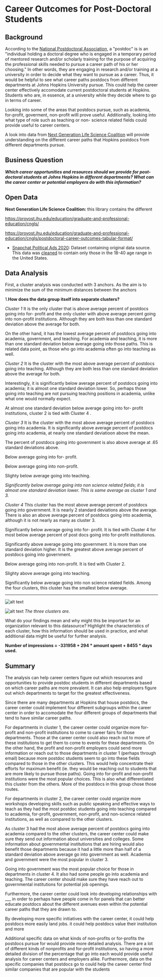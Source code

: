 # Career Outcomes for Post-Doctoral Students
## Background

According to the [National Postdoctoral Association](https://www.nationalpostdoc.org/page/What_is_a_postdoc), a "postdoc" is is an "individual holding a doctoral degree who is engaged in a temporary period of mentored research and/or scholarly training for the purpose of acquiring the professional skills needed to pursue a career path of his or her choosing." In other words, they are engaging in research and/or training at a university in order to decide what they want to pursue as a career. Thus, it would be helpful to see what career paths postdocs from different departments at Johns Hopkins University pursue. This could help the career center effectively accomodate current postdoctoral students at Hopkins. Students who are, in essence, at a university while they decide where to go in terms of career.

Looking into some of the areas that postdocs pursue, such as academia, for-profit, goverment, non-profit willl prove useful. Additionally, looking into what type of role such as teaching or non- science related fields could provide useful to career centers.

A look into data from [Next Generation Life Science Coalition](http://nglscoalition.org/coalition-data/#close) will provide understanding on the different career paths that Hopkins postdocs from different departments pursue.

## Business Question

___Which career opportunities and resources should we provide for post-doctoral students at Johns Hopkins in different departments?
What can the career center or potential employers do with this information?___


## Open Data 
__Next Generation Life Science Coalition:__ this library contains the different 

https://provost.jhu.edu/education/graduate-and-professional-education/cngls/

https://provost.jhu.edu/education/graduate-and-professional-education/cngls/postdoctoral-career-outcomes-tabular-format/


- [Snapchat Political Ads 2020](https://github.): Dataset containing original data source. This data was [cleaned](https://github.com/) to contain only those in the 18-40 age range in the United States.

## Data Analysis 

First, a cluster analysis was conducted with 3 anchors. As the aim is to minimize the sum of the minimum distances between the anchors


1.__How does the data group itself into separate clusters?__

_Cluster 1_
It is the only cluster that is above average percent of postdocs going into for- profit and the only cluster with above average percent going into non-profit institutions. Although they are both less than one standard deviation above the average for both. 

On the other hand, it has the lowest average percent of postdocs going into academia, government, and teaching. For academia and teaching, it is more than one standard deviation below average going into those paths. This is related data point, as those who go into academia often go into teaching as well.

_Cluster 2_
It is the cluster with the most above average percent of postdocs going into teaching. Although they are both less than one standard deviation above the average for both.

Interestingly, it is significantly below average percent of postdocs going into academia; it is almost one standard deviation lower. So, perhaps those going into teaching are not pursuing teaching positions in academia, unlike what one would normally expect.

At almost one standard deviation below average going into for- profit institutions, cluster 2 is tied with Cluster 4 .

_Cluster 3_
It is the cluster with the most above average percent of postdocs going into academia. It is significantly above average percent of postdocs going into academia, at nearly one standard deviatioon above the mean. 

The percent of postdocs going into government is also above average at .65 standard deviations above. 


Below average going into for- profit.

Below average going into non-profit.

Slighty below average going into teaching. 

_Significantly below average going into non science related fields; it is almost one standard deviation lower. This is same average as cluster 1 and 3._


_Cluster 4_
This cluster has the most above average percent of postdocs going into government. It is nearly 2 standard deviations above the average. There is also an above average percent of postdocs going into academia, although it is not nearly as many as cluster 3.

Significantly below average going into for- profit. It is tied with Cluster 4 for most below average percent of post docs going into for-profit institutionos.

Significantly above average going into government. It is more than one standard deviation higher. It is the greatest above average percent of postdocs going into government.

Below average going into non-profit. It is tied with Cluster 2.

Slighty above average going into teaching. 

Significantly below average going into non science related fields. Among the four clusters, this cluster has the smallest below average.


********


![alt text](https://github.com/skang06/Post-Doctoral_Career_Outcomes/blob/main/chart1.png)

![alt text](https://github.com/skang06/Post-Doctoral_Career_Outcomes/blob/main/chart1.png)
_The three clusters are._ 

What do your findings mean and why might this be important for an organization relevant to this datasource? Highlight the characteristics of each cluster, how this information should be used in practice, and what additional data might be useful for further analysis.

__Number of impressions = -331958 + 294 * amount spent + 8455 * days used.__


## Summary
The analysis can help career centers figure out which resources and opportunities to provide postdoc students in different departments based on which career paths are more prevalent. It can also help employers figure out which departments to target for the greatest effectiveness.

Since there are many departments at Hopkins that house postdocs, the career center could implement four different subgroups within the career center in order to accomodate the four different groups of departments that tend to have similar career paths.

For departments in cluster 1, the career center could organize more for-profit and non-profit institutions to come to career fairs for those departments. Those at the career center could also reach out to more of these institutions to get them to come to events for these departments. On the other hand, the profit and non-profit employers could send more information or reach out to those departments in cluster 1 (perhaps through email) because more postdoc students seem to go into these fields compared to those in the other clusters. This would help concentrate their efforts for maximum benefit (ie. they would be reaching out to students that are more likely to pursue those paths). Going into for-profit and non-profit institutions were the most popular choices. This is also what differentiated this cluster from the others. More of the postdocs in this group chose those routes.

For departments in cluster 2, the career center could organize more workshops developing skills such as public speaking and effective ways to teach as they had the most postdoc students going into teaching compared to academia, for-profit, government, non-profit, and non-science related institutions, as well as compared to the other clusters.

As cluster 3 had the most above average percent of postdocs going into academia compared to the other clusters, the career center could make sure they send out information about universities and colleges. Some information about governmental institutions that are hiring would also benefit those departments because it had a little more than half of a standard deviation above average go into government as well. Academia and government were the most popular in cluster 3.

Going into government was the most popular choice for those in departments in cluster 4. It also had some people go into academia and teaching. The career center should make sure they have reach out to governmental institutions for potential job openings.

Furthermore, the career center could look into developing relationships with ___ in order to perhaps have people come in for panels that can better educate postdocs about the different avenues even within the potential career paths that they are drawn to.

By developing more specific initiatives with the career center, it could help postdocs more easily land jobs. it could help postdocs value their institution and more

Additional specific data on what kinds of non-profits or for-profits the postdocs pursue for would provide more detailed analysis. There are a lot of different kinds of nonprofits and for-profit institutions, so having a more detailed division of the percentage that go into each would provide useful analysis for career centers and employers alike. Furthermore, data on the specific companies that postdocs go to could help the career center find similar companies that are popular with the students

